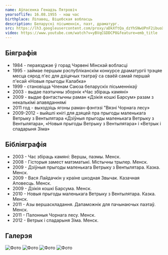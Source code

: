 ```yaml
---
name: Аўласенка Генадзь Пятровіч
yearsoflife: 16.08.1955 - наш час
birthplace: Ліпавец, Віцебская вобласць
description: Беларускі пісьменнік, паэт, драматург.
src: https://lh3.googleusercontent.com/proxy/aDkXftQa_dzYhSNwUPnF2ibuoXxwHBspd_FqvCRzmubaZ1M_o37QtuDvzrXLbMHt_ZS8glezKSp25nsXrvGxuhqzjKw-hFDdTbhLpYas20bw7KVInM-yoZx-lwEHW-w
video: https://www.youtube.com/watch?v=yBVqCGDDCP8&feature=emb_title
---
```


## Біяграфія
* 1984 - пераязджае ў горад Чэрвені Мінскай вобласці
* 1995 - займае першым рэспубліканскім конкурсе драматургіі трэцяе месца сярод п'ес для дзіцячых тэатраў са сваёй самай першай п'есай «Новыя прыгоды Калабка»
* 1999 - становіцца Членам Саюза беларускіх пісьменнікаў
* 2003 - выдае паэтычны зборнік «Час збіраць камяні»
* 2009 - выдае фантастычны раман «Дзікія кошкі Барсум» разам з некалькімі апавяданнямі
* 2011 год - выходзіць ягоны раман-фэнтэзі "Вязні Чорнага лесу»
* 2009-2012 - выйшлі кнігі для дзяцей пра прыгоды маленькага Ветрыку з Вентылятара «Дзіўныя прыгоды маленькага Ветрыку з Вентылятара», «Новыя прыгоды Ветрыку з Вентылятара» і «Ветрык і спадарыня Зіма»


## Бібліяграфія
* 2003 - Час збіраць камяні: Вершы, паэмы. Менск.
* 2008 - Гісторыя замест матэматыкі. Містычны трылер. Менск. 
* 2009 - Дзіўныя прыгоды маленькага Ветрыку з Вентылятара. Казка. Менск.
* 2009 - Вася Лайдачкін у краіне шкодная Звычак. Казачная Аповесць. Менск.
* 2009 - Дзікія кошкі Барсума. Менск.
* 2010 - Новыя прыгоды маленькага Ветрыку з Вентылятара. Казка. Менск.
* 2011 - Азы вершаскладання. Дапаможнік для пачынаючых паэтаў. Менск.
* 2011 - Палонныя Чорнага лесу. Менск.
* 2012 - Ветрык і спадарыня Зіма. Менск.


## Галерэя
![Фото](https://encrypted-tbn0.gstatic.com/images?q=tbn%3AANd9GcRcBne-1No-pDqXBzgpEZA9cbZylKwAd7qQ1I3wXwh5U3xS37zh)
![Фото](https://lh3.googleusercontent.com/proxy/bBtNPnjfI85-tzHu8f5dsg7BbKbgYRfyvp870oXXfDNeS_JUJVYo3jn2QcG_FgdqYeKAWLrfqC8JHd8K8xRFAuq59C0QGoHhWkGarBFkX_ZV7rP1UlKwI9EWwTM6iZuV)
![Фото](https://encrypted-tbn0.gstatic.com/images?q=tbn%3AANd9GcQxMYx6Ruo8BpJ9xYSgelkqlvjVebMcESvaIs3u6GaQl79hOCEM)
![Фото](https://encrypted-tbn0.gstatic.com/images?q=tbn%3AANd9GcQYD6siDxLP43CJaBSzcsXhjpVKmW_ln16-k3bJkqNiN9C4ktrr)
